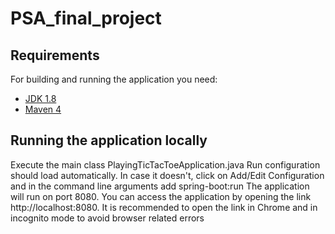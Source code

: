 # PSA_final_project

## Requirements
For building and running the application you need:

- [JDK 1.8](http://www.oracle.com/technetwork/java/javase/downloads/jdk8-downloads-2133151.html)
- [Maven 4](https://maven.apache.org)

## Running the application locally
Execute the main class PlayingTicTacToeApplication.java
Run configuration should load automatically. In case it doesn't, click on Add/Edit Configuration and in the command line arguments add spring-boot:run
The application will run on port 8080. You can access the application by opening the link http://localhost:8080. It is recommended to open the link in Chrome and in incognito mode to avoid browser related errors
